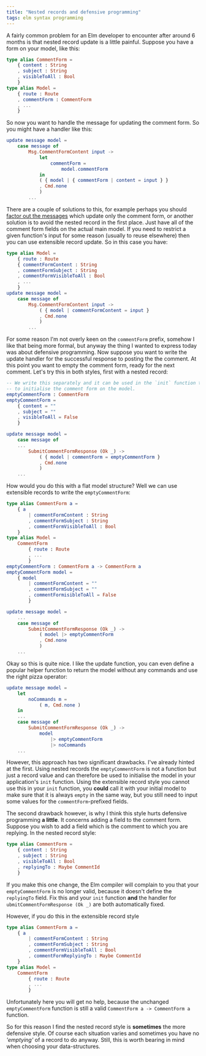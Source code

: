 ```yaml
---
title: "Nested records and defensive programming"
tags: elm syntax programming
---
```



A fairly common problem for an Elm developer to encounter after around 6 months is that nested record update is a little painful. Suppose you have a form on your model, like this:

```elm
type alias CommentForm =
    { content : String
    , subject : String
    , visibleToAll : Bool
    }
type alias Model =
    { route : Route
    , commentForm : CommentForm
    , ...
    }
```

So now you want to handle the message for updating the comment form. So you might have a handler like this:


```elm
update message model =
    case message of
        Msg.CommentFormContent input ->
            let
                commentForm =
                    model.commentForm
            in
            ( { model | { commentForm | content = input } }
            , Cmd.none
            )
        ...
```

There are a couple of solutions to this, for example perhaps you should [factor out the messages](/posts/2021-02-03-splitting-up-update) which update only the comment form, or another solution is to avoid the nested record in the first place. Just have all of the comment form fields on the actual main model. If you need to restrict a given function's input for some reason (usually to reuse elsewhere) then you can use extensible record update. So in this case you have:


```elm
type alias Model =
    { route : Route
    { commentFormContent : String
    , commentFormSubject : String
    , commentFormVisibleToAll : Bool
    , ...
    }
update message model =
    case message of
        Msg.CommentFormContent input ->
            ( { model | commentFormContent = input }
            , Cmd.none
            )
        ...
```

For some reason I'm not overly keen on the `commentForm` prefix, somehow I like that being more formal, but anyway the thing I wanted to express today was about defensive programming. Now suppose you want to write the update handler for the successful response to posting the the comment. At this point you want to empty the comment form, ready for the next comment. Let's try this in both styles, first with a nested record:


```elm
-- We write this separately and it can be used in the `init` function to
-- to initialise the comment form on the model.
emptyCommentForm : CommentForm
emptyCommentForm =
    { content = ""
    , subject = ""
    , visibleToAll = False
    }

update message model =
    case message of
    ...
        SubmitCommentFormResponse (Ok _) ->
            ( { model | commentForm = emptyCommentForm }
            , Cmd.none
            )
    ...
```

How would you do this with a flat model structure? Well we can use extensible records to write the `emptyCommentForm`: 

```elm
type alias CommentForm a =
    { a
        | commentFormContent : String
        , commentFormSubject : String
        , commentFormVisibleToAll : Bool
    }
type alias Model =
    CommentForm
        { route : Route
        , ...
        }
emptyCommentForm : CommentForm a -> CommentForm a
emptyCommentForm model =
    { model
        | commentFormContent = ""
        , commentFormSubject = ""
        , commentFormisibleToAll = False
        }

update message model =
    ...
    case message of
        SubmitCommentFormResponse (Ok _) ->
            ( model |> emptyCommentForm
            , Cmd.none
            )
    ...
```

Okay so this is quite nice. I like the update function, you can even define a popular helper function to return the model without any commands and use the right pizza operator:


```elm
update message model =
    let
        noCommands m =
            ( m, Cmd.none )
    in
    ...
    case message of
        SubmitCommentFormResponse (Ok _) ->
            model 
                |> emptyCommentForm
                |> noCommands
    ...
```

However, this approach has two significant drawbacks. I've already hinted at the first. Using nested records the `emptyCommentForm` is not a function but just a record value and can therefore be used to initialise the model in your application's `init` function. Using the extensible record style you cannot use this in your `init` function, you **could** call it with your initial model to make sure that it is always `empty` in the same way, but you still need to input some values for the `commentForm`-prefixed fields. 

The second drawback however, is why I think this style hurts defensive programming **a little**. It concerns adding a field to the comment form. Suppose you wish to add a field which is the comment to which you are replying. In the nested record style:

```elm
type alias CommentForm =
    { content : String
    , subject : String
    , visibleToAll : Bool
    , replyingTo : Maybe CommentId
    }
```

If you make this one change, the Elm compiler will complain to you that your `emptyCommentForm` is no longer valid, because it doesn't define the `replyingTo` field. Fix this and your `init` function **and** the handler for `ubmitCommentFormResponse (Ok _)` are both automatically fixed.

However, if you do this in the extensible record style

```elm
type alias CommentForm a =
    { a
        | commentFormContent : String
        , commentFormSubject : String
        , commentFormVisibleToAll : Bool
        , commentFormReplyingTo : Maybe CommentId
    }
type alias Model =
    CommentForm
        { route : Route
        , ...
        }
```

Unfortunately here you will get no help, because the unchanged `emptyCommentForm` function is still a valid `CommentForm a -> CommentForm a` function.

So for this reason I find the nested record style is **sometimes** the more defensive style. Of course each situation varies and sometimes you have no *'emptying'* of a record to do anyway. Still, this is worth bearing in mind when choosing your data-structures. 


